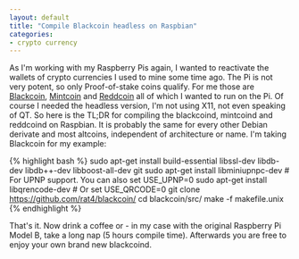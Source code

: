 ```yaml
---
layout: default
title: "Compile Blackcoin headless on Raspbian"
categories:
- crypto currency
---
```


As I'm working with my Raspberry Pis again, I wanted to reactivate the wallets of crypto currencies I used to mine some time ago. The Pi is not very potent, so only Proof-of-stake coins qualify. For me those are [Blackcoin](http://blackcoin.co/), [Mintcoin](http://www.mintcoinofficial.com/) and [Reddcoin](https://www.reddcoin.com/) all of which I wanted to run on the Pi. Of course I needed the headless version, I'm not using X11, not even speaking of QT.
So here is the TL;DR for compiling the blackcoind, mintcoind and reddcoind on Raspbian. It is probably the same for every other Debian derivate and most altcoins, independent of architecture or name. I'm taking Blackcoin for my example:

{% highlight bash %}
sudo apt-get install build-essential libssl-dev libdb-dev libdb++-dev libboost-all-dev git
sudo apt-get install libminiupnpc-dev # For UPNP support. You can also set USE_UPNP=0
sudo apt-get install libqrencode-dev # Or set USE_QRCODE=0
git clone https://github.com/rat4/blackcoin/
cd blackcoin/src/
make -f makefile.unix
{% endhighlight %}

That's it. Now drink a coffee or - in my case with the original Raspberry Pi Model B, take a long nap (5 hours compile time). Afterwards you are free to enjoy your own brand new blackcoind.
